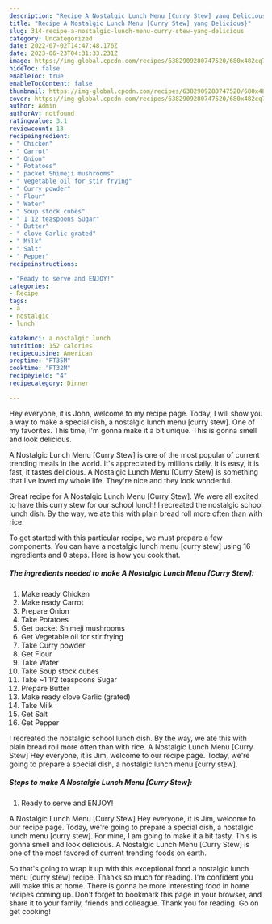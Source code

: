 ```yaml
---
description: "Recipe A Nostalgic Lunch Menu [Curry Stew] yang Delicious}"
title: "Recipe A Nostalgic Lunch Menu [Curry Stew] yang Delicious}"
slug: 314-recipe-a-nostalgic-lunch-menu-curry-stew-yang-delicious
category: Uncategorized
date: 2022-07-02T14:47:48.176Z
date: 2023-06-23T04:31:33.231Z
image: https://img-global.cpcdn.com/recipes/6382909280747520/680x482cq70/a-nostalgic-lunch-menu-curry-stew-recipe-main-photo.jpg
hideToc: false
enableToc: true
enableTocContent: false
thumbnail: https://img-global.cpcdn.com/recipes/6382909280747520/680x482cq70/a-nostalgic-lunch-menu-curry-stew-recipe-main-photo.jpg
cover: https://img-global.cpcdn.com/recipes/6382909280747520/680x482cq70/a-nostalgic-lunch-menu-curry-stew-recipe-main-photo.jpg
author: Admin
authorAv: notfound
ratingvalue: 3.1
reviewcount: 13
recipeingredient:
- " Chicken"
- " Carrot"
- " Onion"
- " Potatoes"
- " packet Shimeji mushrooms"
- " Vegetable oil for stir frying"
- " Curry powder"
- " Flour"
- " Water"
- " Soup stock cubes"
- " 1 12 teaspoons Sugar"
- " Butter"
- " clove Garlic grated"
- " Milk"
- " Salt"
- " Pepper"
recipeinstructions:

- "Ready to serve and ENJOY!"
categories:
- Recipe
tags:
- a
- nostalgic
- lunch

katakunci: a nostalgic lunch 
nutrition: 152 calories
recipecuisine: American
preptime: "PT35M"
cooktime: "PT32M"
recipeyield: "4"
recipecategory: Dinner

---
```



Hey everyone, it is John, welcome to my recipe page. Today, I will show you a way to make a special dish, a nostalgic lunch menu [curry stew]. One of my favorites. This time, I'm gonna make it a bit unique. This is gonna smell and look delicious.

A Nostalgic Lunch Menu [Curry Stew] is one of the most popular of current trending meals in the world. It's appreciated by millions daily. It is easy, it is fast, it tastes delicious. A Nostalgic Lunch Menu [Curry Stew] is something that I've loved my whole life. They're nice and they look wonderful.

Great recipe for A Nostalgic Lunch Menu [Curry Stew]. We were all excited to have this curry stew for our school lunch! I recreated the nostalgic school lunch dish. By the way, we ate this with plain bread roll more often than with rice.


To get started with this particular recipe, we must prepare a few components. You can have a nostalgic lunch menu [curry stew] using 16 ingredients and 0 steps. Here is how you cook that.

<!--inarticleads1-->

##### The ingredients needed to make A Nostalgic Lunch Menu [Curry Stew]:

1. Make ready  Chicken
1. Make ready  Carrot
1. Prepare  Onion
1. Take  Potatoes
1. Get  packet Shimeji mushrooms
1. Get  Vegetable oil for stir frying
1. Take  Curry powder
1. Get  Flour
1. Take  Water
1. Take  Soup stock cubes
1. Take  ~1 1/2 teaspoons Sugar
1. Prepare  Butter
1. Make ready  clove Garlic (grated)
1. Take  Milk
1. Get  Salt
1. Get  Pepper


I recreated the nostalgic school lunch dish. By the way, we ate this with plain bread roll more often than with rice. A Nostalgic Lunch Menu [Curry Stew] Hey everyone, it is Jim, welcome to our recipe page. Today, we&#39;re going to prepare a special dish, a nostalgic lunch menu [curry stew]. 

<!--inarticleads2-->

##### Steps to make A Nostalgic Lunch Menu [Curry Stew]:


1. Ready to serve and ENJOY!

A Nostalgic Lunch Menu [Curry Stew] Hey everyone, it is Jim, welcome to our recipe page. Today, we&#39;re going to prepare a special dish, a nostalgic lunch menu [curry stew]. For mine, I am going to make it a bit tasty. This is gonna smell and look delicious. A Nostalgic Lunch Menu [Curry Stew] is one of the most favored of current trending foods on earth. 

So that's going to wrap it up with this exceptional food a nostalgic lunch menu [curry stew] recipe. Thanks so much for reading. I'm confident you will make this at home. There is gonna be more interesting food in home recipes coming up. Don't forget to bookmark this page in your browser, and share it to your family, friends and colleague. Thank you for reading. Go on get cooking!
